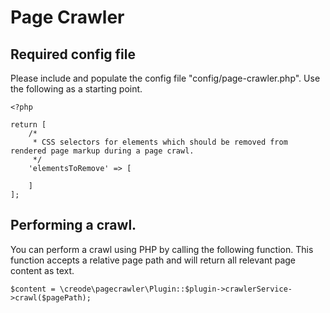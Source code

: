 # Page Crawler

## Required config file

Please include and populate the config file "config/page-crawler.php". Use the following as a starting point.

```
<?php

return [
    /*
     * CSS selectors for elements which should be removed from rendered page markup during a page crawl.
     */
    'elementsToRemove' => [

    ]
];
```

## Performing a crawl.

You can perform a crawl using PHP by calling the following function. This function accepts a relative page path and will return all relevant page content as text.

```
$content = \creode\pagecrawler\Plugin::$plugin->crawlerService->crawl($pagePath);
```
